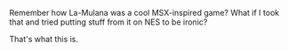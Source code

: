 Remember how La-Mulana was a cool MSX-inspired game?
What if I took that and tried putting stuff from it on NES to be ironic?

That's what this is.
